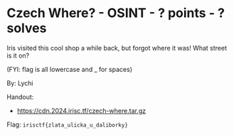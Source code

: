 # Czech Where? - OSINT - ? points - ? solves

Iris visited this cool shop a while back, but forgot where it was! What street is it on?

(FYI: flag is all lowercase and _ for spaces)

By: Lychi

Handout:
- https://cdn.2024.irisc.tf/czech-where.tar.gz

Flag: `irisctf{zlata_ulicka_u_daliborky}`
